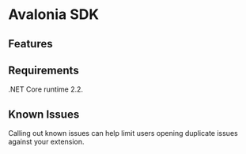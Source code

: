 # Avalonia SDK

## Features

## Requirements

.NET Core runtime 2.2.

## Known Issues

Calling out known issues can help limit users opening duplicate issues against your extension.
